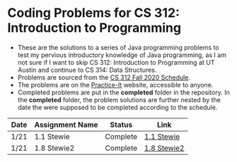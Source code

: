 # Coding Problems for CS 312: Introduction to Programming

* These are the solutions to a series of Java programming problems to test my pervious introductory knowledge of Java programming, as I am not sure if I want to skip CS 312: Introduction to Programming at UT Austin and continue to CS 314: Data Structures.
* Problems are sourced from the [CS 312 Fall 2020 Schedule](https://www.cs.utexas.edu/~scottm/cs312/schedule.htm).
* The problems are on the [Practice-It](https://practiceit.cs.washington.edu/) website, accessible to anyone.
* Completed problems are put in the **completed** folder in the repository. In the **completed** folder, the problem solutions are further nested by the date the were supposed to be completed according to the schedule.

|Date|Assignment Name|Status|Link|
|----|---------------|------|----|
| 1/21 | 1.1 Stewie | Complete | [1.1 Stewie](https://practiceit.cs.washington.edu/problem/view/bjp5/chapter1/e1-Stewie)|
| 1/21 | 1.8 Stewie2 | Complete | [1.8 Stewie2](https://www.notion.so/namarora/1-21-a22ea5c1858045828f446f144c688890)|
